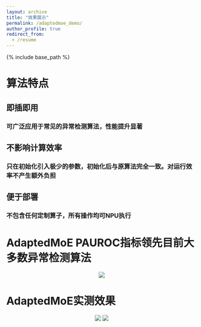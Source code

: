 ```yaml
---
layout: archive
title: "效果展示"
permalink: /adaptedmoe_demo/
author_profile: true
redirect_from:
  - /resume
---
```

{% include base_path %}
# 算法特点
## 即插即用
### 可广泛应用于常见的异常检测算法，性能提升显著
## 不影响计算效率
### 只在初始化引入极少的参数，初始化后与原算法完全一致。对运行效率不产生额外负担
## 便于部署
### 不包含任何定制算子，所有操作均可NPU执行


# AdaptedMoE PAUROC指标领先目前大多数异常检测算法  
<center>
    <img src="https://ray3572.github.io/AdaptedMoE_web/\images\/adaptedmoe\/PAUROC.png">
</center> 


# AdaptedMoE实测效果  
<center>
    <img src="https://ray3572.github.io/AdaptedMoE_web/\images\/adaptedmoe\/result0.png">
    <img src="https://ray3572.github.io/AdaptedMoE_web/\images\/adaptedmoe\/result1.png">
</center> 









